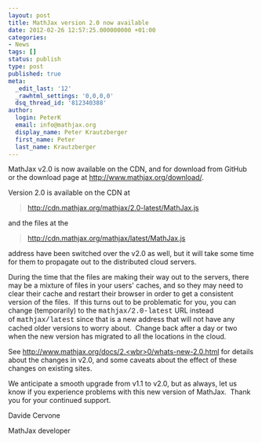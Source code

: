 ```yaml
---
layout: post
title: MathJax version 2.0 now available
date: 2012-02-26 12:57:25.000000000 +01:00
categories:
- News
tags: []
status: publish
type: post
published: true
meta:
  _edit_last: '12'
  _rawhtml_settings: '0,0,0,0'
  dsq_thread_id: '812340388'
author:
  login: PeterK
  email: info@mathjax.org
  display_name: Peter Krautzberger
  first_name: Peter
  last_name: Krautzberger
---
```


MathJax v2.0 is now available on the CDN, and for download from GitHub or the download page at [http://www.mathjax.org/<wbr>download/</wbr>](http://www.mathjax.org/download/).

Version 2.0 is available on the CDN at

> [http://cdn.mathjax.org/<wbr>mathjax/2.0-latest/MathJax.js</wbr>](http://cdn.mathjax.org/mathjax/2.0-latest/MathJax.js)

and the files at the

> [http://cdn.mathjax.org/<wbr>mathjax/latest/MathJax.js</wbr>](http://cdn.mathjax.org/mathjax/latest/MathJax.js)

address have been switched over the v2.0 as well, but it will take some time for them to propagate out to the distributed cloud servers.

During the time that the files are making their way out to the servers, there may be a mixture of files in your users' caches, and so they may need to clear their cache and restart their browser in order to get a consistent version of the files.  If this turns out to be problematic for you, you can change (temporarily) to the <span style="font-family: Courier;">mathjax/2.0-latest</span> URL instead of <span style="font-family: Courier;">mathjax/latest</span> since that is a new address that will not have any cached older versions to worry about.  Change back after a day or two when the new version has migrated to all the locations in the cloud.

See [http://www.mathjax.org/docs/2.<wbr>0/whats-new-2.0.html</wbr>](http://www.mathjax.org/docs/2.0/whats-new-2.0.html) for details about the changes in v2.0, and some caveats about the effect of these changes on existing sites.

We anticipate a smooth upgrade from v1.1 to v2.0, but as always, let us know if you experience problems with this new version of MathJax.  Thank you for your continued support.

Davide Cervone

MathJax developer
